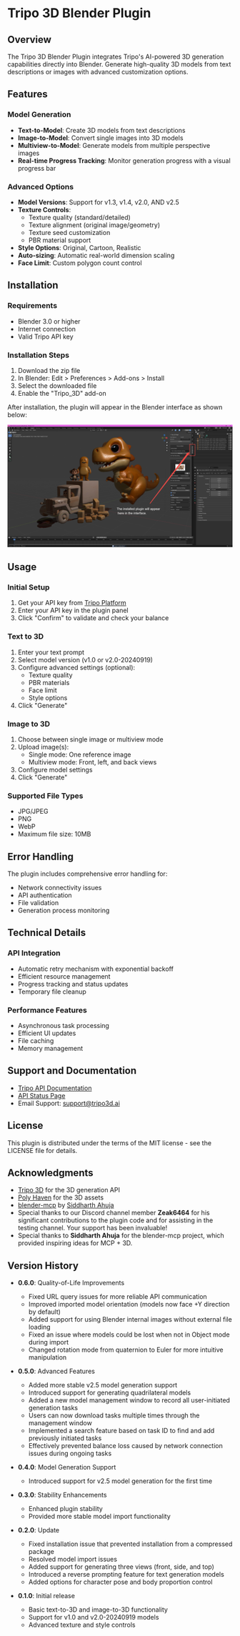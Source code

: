 # Tripo 3D Blender Plugin

## Overview

The Tripo 3D Blender Plugin integrates Tripo's AI-powered 3D generation capabilities directly into Blender. Generate high-quality 3D models from text descriptions or images with advanced customization options.

## Features

### Model Generation
- **Text-to-Model**: Create 3D models from text descriptions
- **Image-to-Model**: Convert single images into 3D models
- **Multiview-to-Model**: Generate models from multiple perspective images
- **Real-time Progress Tracking**: Monitor generation progress with a visual progress bar

### Advanced Options
- **Model Versions**: Support for v1.3, v1.4, v2.0, AND v2.5
- **Texture Controls**:
  - Texture quality (standard/detailed)
  - Texture alignment (original image/geometry)
  - Texture seed customization
  - PBR material support
- **Style Options**: Original, Cartoon, Realistic
- **Auto-sizing**: Automatic real-world dimension scaling
- **Face Limit**: Custom polygon count control

## Installation

### Requirements
- Blender 3.0 or higher
- Internet connection
- Valid Tripo API key

### Installation Steps
1. Download the zip file
2. In Blender: Edit > Preferences > Add-ons > Install
3. Select the downloaded file
4. Enable the "Tripo_3D" add-on

After installation, the plugin will appear in the Blender interface as shown below:

![Tripo 3D Plugin Location](PositionGuide.jpg)

## Usage

### Initial Setup
1. Get your API key from [Tripo Platform](https://platform.tripo3d.ai/api-keys)
2. Enter your API key in the plugin panel
3. Click "Confirm" to validate and check your balance

### Text to 3D
1. Enter your text prompt
2. Select model version (v1.0 or v2.0-20240919)
3. Configure advanced settings (optional):
   - Texture quality
   - PBR materials
   - Face limit
   - Style options
4. Click "Generate"

### Image to 3D
1. Choose between single image or multiview mode
2. Upload image(s):
   - Single mode: One reference image
   - Multiview mode: Front, left, and back views
3. Configure model settings
4. Click "Generate"

### Supported File Types
- JPG/JPEG
- PNG
- WebP
- Maximum file size: 10MB

## Error Handling
The plugin includes comprehensive error handling for:
- Network connectivity issues
- API authentication
- File validation
- Generation process monitoring

## Technical Details

### API Integration
- Automatic retry mechanism with exponential backoff
- Efficient resource management
- Progress tracking and status updates
- Temporary file cleanup

### Performance Features
- Asynchronous task processing
- Efficient UI updates
- File caching
- Memory management

## Support and Documentation

- [Tripo API Documentation](https://platform.tripo3d.ai/docs/introduction)
- [API Status Page](https://platform.tripo3d.ai/status)
- Email Support: support@tripo3d.ai

## License

This plugin is distributed under the terms of the MIT license - see the LICENSE file for details.

## Acknowledgments

- [Tripo 3D](https://tripo3d.ai) for the 3D generation API
- [Poly Haven](https://polyhaven.com) for the 3D assets
- [blender-mcp](https://github.com/ahujasid/blender-mcp) by [Siddharth Ahuja](https://github.com/ahujasid)
- Special thanks to our Discord channel member **Zeak6464** for his significant contributions to the plugin code and for assisting in the testing channel. Your support has been invaluable!
- Special thanks to **Siddharth Ahuja** for the blender-mcp project, which provided inspiring ideas for MCP + 3D.

## Version History

- **0.6.0**: Quality-of-Life Improvements
  - Fixed URL query issues for more reliable API communication
  - Improved imported model orientation (models now face +Y direction by default)
  - Added support for using Blender internal images without external file loading
  - Fixed an issue where models could be lost when not in Object mode during import
  - Changed rotation mode from quaternion to Euler for more intuitive manipulation

- **0.5.0**: Advanced Features  
  - Added more stable v2.5 model generation support  
  - Introduced support for generating quadrilateral models  
  - Added a new model management window to record all user-initiated generation tasks  
  - Users can now download tasks multiple times through the management window  
  - Implemented a search feature based on task ID to find and add previously initiated tasks  
  - Effectively prevented balance loss caused by network connection issues during ongoing tasks  

- **0.4.0**: Model Generation Support  
  - Introduced support for v2.5 model generation for the first time  

- **0.3.0**: Stability Enhancements  
  - Enhanced plugin stability  
  - Provided more stable model import functionality  

- **0.2.0**: Update  
  - Fixed installation issue that prevented installation from a compressed package  
  - Resolved model import issues  
  - Added support for generating three views (front, side, and top)  
  - Introduced a reverse prompting feature for text generation models  
  - Added options for character pose and body proportion control  

- **0.1.0**: Initial release  
  - Basic text-to-3D and image-to-3D functionality  
  - Support for v1.0 and v2.0-20240919 models  
  - Advanced texture and style controls  
